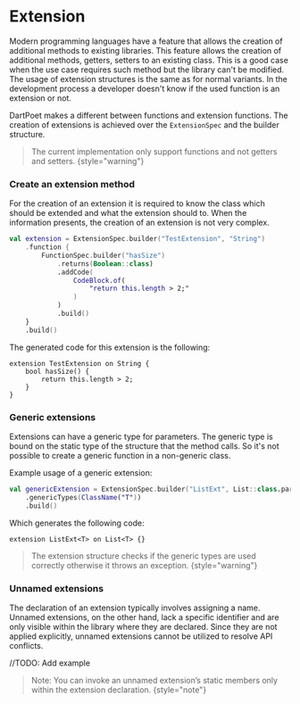# Extension

Modern programming languages have a feature that allows the creation of additional methods to existing libraries.
This feature allows the creation of additional methods, getters, setters to an existing class. This is a good case
when the use case requires such method but the library can't be modified. The usage of extension structures is the same
as for normal variants. In the development process a developer doesn't know if the used function is an extension or not.

DartPoet makes a different between functions and extension functions. The creation of extensions is achieved over the
`ExtensionSpec` and the builder structure.

> The current implementation only support functions and not getters and setters.
> {style="warning"}

### Create an extension method

For the creation of an extension it is required to know the class which should be extended and what the extension should
to. When the information presents, the creation of an extension is not very complex.

```kotlin
val extension = ExtensionSpec.builder("TestExtension", "String")
    .function {
        FunctionSpec.builder("hasSize")
            .returns(Boolean::class)
            .addCode(
                CodeBlock.of(
                    "return this.length > 2;"
                )
            )
            .build()
    }
    .build()
```

The generated code for this extension is the following:

```text
extension TestExtension on String {
    bool hasSize() {
        return this.length > 2;
    }
}
```

### Generic extensions

Extensions can have a generic type for parameters. The generic type is bound on the static type of the structure that
the method calls. So it's not possible to create a generic function in a non-generic class.

Example usage of a generic extension:
```kotlin
val genericExtension = ExtensionSpec.builder("ListExt", List::class.parameterizedBy(ClassName("T")))
    .genericTypes(ClassName("T"))
    .build()
```

Which generates the following code:
```text
extension ListExt<T> on List<T> {}
```

> The extension structure checks if the generic types are used correctly otherwise it throws an exception.
> {style="warning"}

### Unnamed extensions

The declaration of an extension typically involves assigning a name. Unnamed extensions, on the other hand, lack a
specific identifier and are only visible within the library where they are declared. Since they are not applied
explicitly, unnamed extensions cannot be utilized to resolve API conflicts.

//TODO: Add example

> Note: You can invoke an unnamed extension’s static members only within the extension declaration.
> {style="note"}
